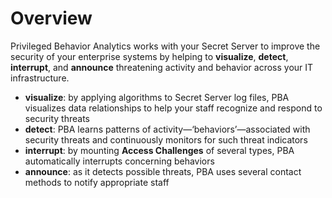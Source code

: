 ﻿[title]: # (Overview)
[tags]: # (Privileged Behavior Analytics,PBA,Overview,Architecture,Metadata)
[priority]: # (2000)

# Overview

Privileged Behavior Analytics works with your Secret Server to improve the security of your enterprise systems by helping to **visualize**, **detect**, **interrupt**, and **announce** threatening activity and behavior across your IT infrastructure.

* **visualize**: by applying algorithms to Secret Server log files, PBA visualizes data relationships to help your staff recognize and respond to security threats
* **detect**: PBA learns patterns of activity—‘behaviors’—associated with security threats and continuously monitors for such threat indicators
* **interrupt**: by mounting **Access Challenges** of several types, PBA automatically interrupts concerning behaviors
* **announce**: as it detects possible threats, PBA uses several contact methods to notify appropriate staff
